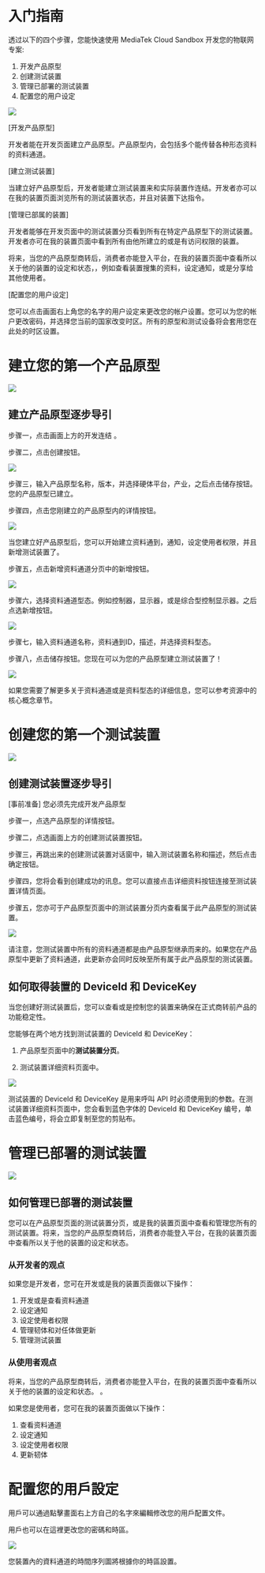 # 入门指南

透过以下的四个步骤，您能快速使用 MediaTek Cloud Sandbox 开发您的物联网专案:

1. 开发产品原型
2. 创建测试装置
3. 管理已部署的测试装置
4. 配置您的用户设定



![](../images/getting_started/img_getting_started_01.png)

[开发产品原型]

开发者能在开发页面建立产品原型。产品原型内，会包括多个能传替各种形态资料的资料通道。

[建立测试装置]

当建立好产品原型后，开发者能建立测试装置来和实际装置作连结。开发者亦可以在我的装置页面浏览所有的测试装置状态，并且对装置下达指令。

[管理已部属的装置]

开发者能够在开发页面中的测试装置分页看到所有在特定产品原型下的测试装置。开发者亦可在我的装置页面中看到所有由他所建立的或是有访问权限的装置。

将来，当您的产品原型商转后，消费者亦能登入平台，在我的装置页面中查看所以关于他的装置的设定和状态，，例如查看装置搜集的资料，设定通知，或是分享给其他使用者。

[配置您的用户设定]

您可以点击画面右上角您的名字的用户设定来更改您的帐户设置。您可以为您的帐户更改密码，并选择您当前的国家改变时区。所有的原型和测试设备将会套用您在此处的时区设置。



# 建立您的第一个产品原型


![](../images/getting_started/img_getting_started_02.png)

## 建立产品原型逐步导引

步骤一，点击画面上方的开发连结 。

步骤二，点击创建按钮。


![](../images/screenshot/screen_shot-01.jpg)



步骤三，输入产品原型名称，版本，并选择硬体平台，产业，之后点击储存按钮。您的产品原型已建立。

步骤四，点击您刚建立的产品原型内的详情按钮。


![](../images/screenshot/screen_shot-02.jpg)


当您建立好产品原型后，您可以开始建立资料通到，通知，设定使用者权限，并且新增测试装置了。



步骤五，点击新增资料通道分页中的新增按钮。

![](../images/screenshot/screen_shot-03.jpg)



步骤六，选择资料通道型态。例如控制器，显示器，或是综合型控制显示器。之后点选新增按钮。

![](../images/screenshot/screen_shot-04.jpg)


步骤七，输入资料通道名称，资料通到ID，描述，并选择资料型态。


步骤八，点击储存按钮。您现在可以为您的产品原型建立测试装置了！


![](../images/screenshot/screen_shot-05.jpg)


如果您需要了解更多关于资料通道或是资料型态的详细信息，您可以参考资源中的核心概念章节。




# 创建您的第一个测试装置

![](../images/getting_started/img_getting_started_03.png)

## 创建测试装置逐步导引

[事前准备] 您必须先完成开发产品原型

步骤一，点选产品原型的详情按钮。

步骤二，点选画面上方的创建测试装置按钮。

步骤三，再跳出来的创建测试装置对话窗中，输入测试装置名称和描述，然后点击确定按钮。

步骤四，您将会看到创建成功的讯息。您可以直接点击详细资料按钮连接至测试装置详情页面。

步骤五，您亦可于产品原型页面中的测试装置分页内查看属于此产品原型的测试装置。

![](../images/screenshot/screen_shot-06.jpg)


请注意，您测试装置中所有的资料通道都是由产品原型继承而来的。如果您在产品原型中更新了资料通道，此更新亦会同时反映至所有属于此产品原型的测试装置。


## 如何取得装置的 DeviceId 和 DeviceKey



当您创建好测试装置后，您可以查看或是控制您的装置来确保在正式商转前产品的功能稳定性。

您能够在两个地方找到测试装置的 DeviceId 和 DeviceKey：

1. 产品原型页面中的**测试装置分页**。

2. 测试装置详细资料页面中。


![](../images/screenshot/screen_shot-07.jpg)



测试装置的 DeviceId 和 DeviceKey 是用来呼叫 API 时必须使用到的参数。在测试装置详细资料页面中，您会看到蓝色字体的 DeviceId 和 DeviceKey 编号，单击蓝色编号，将会立即复制至您的剪贴布。




# 管理已部署的测试装置

![](../images/getting_started/img_getting_started_04.png)

## 如何管理已部署的测试装置

您可以在产品原型页面的测试装置分页，或是我的装置页面中查看和管理您所有的测试装置。将来，当您的产品原型商转后，消费者亦能登入平台，在我的装置页面中查看所以关于他的装置的设定和状态。

### 从开发者的观点

如果您是开发者，您可在开发或是我的装置页面做以下操作：

1.  开发或是查看资料通道
2.  设定通知
3.  设定使用者权限
4.  管理韧体和对任体做更新
5.  管理测试装置


### 从使用者观点
将来，当您的产品原型商转后，消费者亦能登入平台，在我的装置页面中查看所以关于他的装置的设定和状态。 。

如果您是使用者，您可在我的装置页面做以下操作：

1.  查看资料通道
2.  设定通知
3.  设定使用者权限
4.  更新韧体


# 配置您的用戶設定

用戶可以通過點擊畫面右上方自己的名字來編輯修改您的用戶配置文件。

用戶也可以在這裡更改您的密碼和時區。


![](../images/Profile.JPG)

您裝置內的資料通道的時間序列圖將根據你的時區設置。




